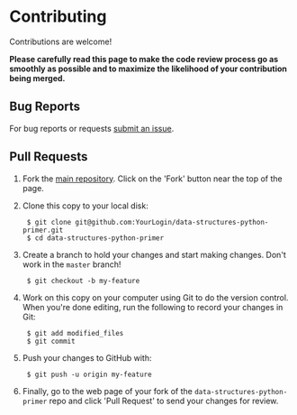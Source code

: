 Contributing
============

Contributions are welcome!

**Please carefully read this page to make the code review process go as smoothly as possible and to maximize the likelihood of your contribution being merged.**

## Bug Reports

For bug reports or requests [submit an issue](https://github.com/naagarjunsa/data-structures-python-primer).

## Pull Requests

1. Fork the [main repository](https://github.com/naagarjunsa/data-structures-python-primer).  Click on the 'Fork' button near the top of the page.

2. Clone this copy to your local disk:

        $ git clone git@github.com:YourLogin/data-structures-python-primer.git
        $ cd data-structures-python-primer

3. Create a branch to hold your changes and start making changes. Don't work in the `master` branch!

        $ git checkout -b my-feature

4. Work on this copy on your computer using Git to do the version control. When you're done editing, run the following to record your changes in Git:

        $ git add modified_files
        $ git commit

5. Push your changes to GitHub with:

        $ git push -u origin my-feature

6. Finally, go to the web page of your fork of the `data-structures-python-primer` repo and click 'Pull Request' to send your changes for review.
